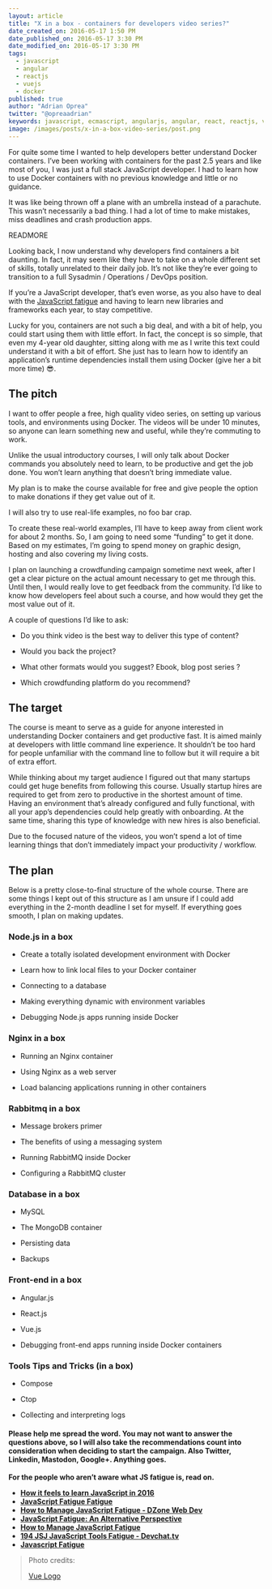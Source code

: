 ```yaml
---
layout: article
title: "X in a box - containers for developers video series?"
date_created_on: 2016-05-17 1:50 PM
date_published_on: 2016-05-17 3:30 PM
date_modified_on: 2016-05-17 3:30 PM
tags:
  - javascript
  - angular
  - reactjs
  - vuejs
  - docker
published: true
author: "Adrian Oprea"
twitter: "@opreaadrian"
keywords: javascript, ecmascript, angularjs, angular, react, reactjs, vue, vuejs
image: /images/posts/x-in-a-box-video-series/post.png
---
```


For quite some time I wanted to help developers better understand Docker containers. I’ve been working with containers for the past 2.5 years and like most of you, I was just a full stack JavaScript developer. I had to learn how to use Docker containers with no previous knowledge and little or no guidance.

It was like being thrown off a plane with an umbrella instead of a parachute. This wasn’t necessarily a bad thing. I had a lot of time to make mistakes, miss deadlines and crash production apps.

READMORE

Looking back, I now understand why developers find containers a bit daunting. In fact, it may seem like they have to take on a whole different set of skills, totally unrelated to their daily job. It’s not like they’re ever going to transition to a full Sysadmin / Operations / DevOps position.

If you’re a JavaScript developer, that’s even worse, as you also have to deal with the [JavaScript fatigue](https://hackernoon.com/how-it-feels-to-learn-javascript-in-2016-d3a717dd577f) and having to learn new libraries and frameworks each year, to stay competitive.

Lucky for you, containers are not such a big deal, and with a bit of help, you could start using them with little effort. In fact, the concept is so simple, that even my 4-year old daughter, sitting along with me as I write this text could understand it with a bit of effort. She just has to learn how to identify an application’s runtime dependencies install them using Docker (give her a bit more time) 😎.

## The pitch

I want to offer people a free, high quality video series, on setting up various tools, and environments using Docker. The videos will be under 10 minutes, so anyone can learn something new and useful, while they’re commuting to work.

Unlike the usual introductory courses, I will only talk about Docker commands you absolutely need to learn, to be productive and get the job done. You won’t learn anything that doesn’t bring immediate value.

My plan is to make the course available for free and give people the option to make donations if they get value out of it.

I will also try to use real-life examples, no foo bar crap.

To create these real-world examples, I’ll have to keep away from client work for about 2 months. So, I am going to need some “funding” to get it done. Based on my estimates, I’m going to spend money on graphic design, hosting and also covering my living costs.

I plan on launching a crowdfunding campaign sometime next week, after I get a clear picture on the actual amount necessary to get me through this. Until then, I would really love to get feedback from the community. I’d like to know how developers feel about such a course, and how would they get the most value out of it.

A couple of questions I’d like to ask:

* Do you think video is the best way to deliver this type of content?

* Would you back the project?

* What other formats would you suggest? Ebook, blog post series ?

* Which crowdfunding platform do you recommend?

## The target

The course is meant to serve as a guide for anyone interested in understanding Docker containers and get productive fast. It is aimed mainly at developers with little command line experience. It shouldn’t be too hard for people unfamiliar with the command line to follow but it will require a bit of extra effort.

While thinking about my target audience I figured out that many startups could get huge benefits from following this course. Usually startup hires are required to get from zero to productive in the shortest amount of time. Having an environment that’s already configured and fully functional, with all your app’s dependencies could help greatly with onboarding. At the same time, sharing this type of knowledge with new hires is also beneficial.

Due to the focused nature of the videos, you won’t spend a lot of time learning things that don’t immediately impact your productivity / workflow.

## The plan

Below is a pretty close-to-final structure of the whole course. There are some things I kept out of this structure as I am unsure if I could add everything in the 2-month deadline I set for myself. If everything goes smooth, I plan on making updates.

### Node.js in a box

* Create a totally isolated development environment with Docker

* Learn how to link local files to your Docker container

* Connecting to a database

* Making everything dynamic with environment variables

* Debugging Node.js apps running inside Docker

### Nginx in a box

* Running an Nginx container

* Using Nginx as a web server

* Load balancing applications running in other containers

### Rabbitmq in a box

* Message brokers primer

* The benefits of using a messaging system

* Running RabbitMQ inside Docker

* Configuring a RabbitMQ cluster

### Database in a box

* MySQL

* The MongoDB container

* Persisting data

* Backups

### Front-end in a box

* Angular.js

* React.js
* Vue.js

* Debugging front-end apps running inside Docker containers

### Tools Tips and Tricks (in a box)

* Compose

* Ctop

* Collecting and interpreting logs

#### Please help me spread the word. You may not want to answer the questions above, so I will also take the recommendations count into consideration when deciding to start the campaign. Also Twitter, Linkedin, Mastodon, Google+. Anything goes.

**For the people who aren’t aware what JS fatigue is, read on.**

* [**How it feels to learn JavaScript in 2016**](https://hackernoon.com/how-it-feels-to-learn-javascript-in-2016-d3a717dd577f)
* [**JavaScript Fatigue Fatigue**](https://medium.freecodecamp.com/javascript-fatigue-fatigue-66ffb619f6ce)
* [**How to Manage JavaScript Fatigue - DZone Web Dev**](https://dzone.com/articles/how-to-manage-javascript-fatigue)
* [**JavaScript Fatigue: An Alternative Perspective**](https://medium.com/@joshburgess/javascript-fatigue-an-alternative-perspective-b6ae411e89ac)
* [**How to Manage JavaScript Fatigue**](https://auth0.com/blog/how-to-manage-javascript-fatigue/)
* [**194 JSJ JavaScript Tools Fatigue - Devchat.tv**](https://devchat.tv/js-jabber/194-jsj-javascript-tools-fatigue)
* [**Javascript Fatigue**](https://medium.com/@ericclemmons/javascript-fatigue-48d4011b6fc4)

> Photo credits:
>
> [Vue Logo](https://vuejs.org/)
